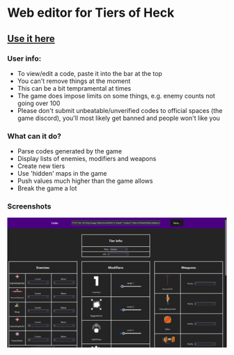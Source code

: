 # Web editor for Tiers of Heck

## [Use it here](https://sbcomputertech.github.io/tiers-web/)

### User info:
- To view/edit a code, paste it into the bar at the top
- You can't remove things at the moment
- This can be a bit tempramental at times
- The game does impose limits on some things, e.g. enemy counts not going over 100
- Please don't submit unbeatable/unverified codes to official spaces (the game discord), you'll most likely get banned and people won't like you

### What can it do?
- Parse codes generated by the game
- Display lists of enemies, modifiers and weapons
- Create new tiers
- Use 'hidden' maps in the game
- Push values much higher than the game allows
- Break the game a lot

### Screenshots

![Web screenshot 1](/assets-gh/websshot1.png)
